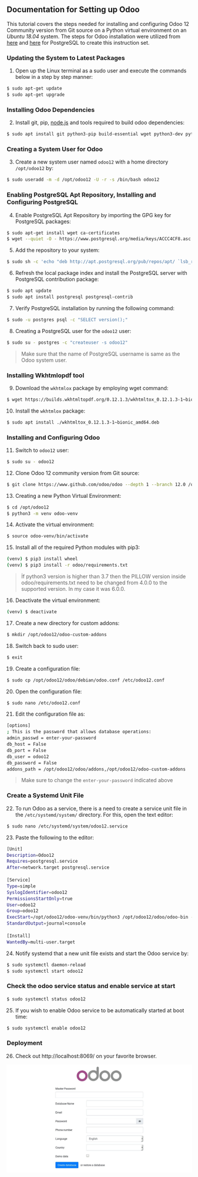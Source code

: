 ## Documentation for Setting up Odoo 

This tutorial covers the steps needed for installing and configuring Odoo 12 Community version from Git source on a Python virtual environment on an _Ubuntu 18.04_ system. The steps for Odoo installation were utilized from [here](https://linuxize.com/post/how-to-deploy-odoo-12-on-ubuntu-18-04/) and [here](https://tecadmin.net/install-postgresql-server-on-ubuntu/) for PostgreSQL to create this instruction set.

### Updating the System to Latest Packages
1. Open up the Linux terminal as a sudo user and execute the commands below in a step by step manner:

```sh
$ sudo apt-get update
$ sudo apt-get upgrade
```

### Installing Odoo Dependencies
2. Install git, pip, [node.js](https://nodejs.org/) and tools required to build odoo dependencies:

```sh
$ sudo apt install git python3-pip build-essential wget python3-dev python3-venv python3-wheel libxslt-dev libzip-dev libldap2-dev libsasl2-dev python3-setuptools node-less
```

### Creating a System User for Odoo
3. Create a new system user named ```odoo12``` with a home directory ```/opt/odoo12``` by:

```sh
$ sudo useradd -m -d /opt/odoo12 -U -r -s /bin/bash odoo12
```

### Enabling PostgreSQL Apt Repository, Installing and Configuring PostgreSQL 
4. Enable PostgreSQL Apt Repository by importing the GPG key for PostgreSQL packages:

```sh
$ sudo apt-get install wget ca-certificates 
$ wget --quiet -O - https://www.postgresql.org/media/keys/ACCC4CF8.asc | sudo apt-key add -
```

5. Add the repository to your system:

```sh
$ sudo sh -c 'echo "deb http://apt.postgresql.org/pub/repos/apt/ `lsb_release -cs`-pgdg main" >> /etc/apt/sources.list.d/pgdg.list'
```

6. Refresh the local package index and install the PostgreSQL server with PostgreSQL contribution package:

```sh
$ sudo apt update
$ sudo apt install postgresql postgresql-contrib
```

7. Verify PostgreSQL installation by running the following command:

```sh
$ sudo -u postgres psql -c "SELECT version();"
```

8. Creating a PostgreSQL user for the ```odoo12``` user:

```sh
$ sudo su - postgres -c "createuser -s odoo12"
```

>
>Make sure that the name of PostgreSQL username is same as the Odoo system user.
>


### Installing Wkhtmlopdf tool

9. Download the ```wkhtmlox``` package by employing wget command:

```sh
$ wget https://builds.wkhtmltopdf.org/0.12.1.3/wkhtmltox_0.12.1.3-1~bionic_amd64.deb
```

10. Install the ```wkhtmlox``` package:

```sh
$ sudo apt install ./wkhtmltox_0.12.1.3-1~bionic_amd64.deb
```

### Installing and Configuring Odoo
11. Switch to ```odoo12``` user:

```sh
$ sudo su - odoo12
```

12. Clone Odoo 12 community version from Git source:

```sh
$ git clone https://www.github.com/odoo/odoo --depth 1 --branch 12.0 /opt/odoo12/odoo
```

13. Creating a new Python Virtual Environment:

```sh
$ cd /opt/odoo12
$ python3 -m venv odoo-venv
```

14. Activate the virtual environment:

```sh
$ source odoo-venv/bin/activate
```

15. Install all of the required Python modules with pip3:

```sh
(venv) $ pip3 install wheel
(venv) $ pip3 install -r odoo/requirements.txt
```
>
>İf python3 version is higher than 3.7 then the PILLOW version inside odoo/requirements.txt need to be changed from 4.0.0 to the supported version. In my case it was 6.0.0. 
>

16. Deactivate the virtual environment:

```sh
(venv) $ deactivate
```

17. Create a new directory for custom addons:

```sh
$ mkdir /opt/odoo12/odoo-custom-addons
```

18. Switch back to sudo user:

```sh
$ exit
```

19. Create a configuration file:

```sh
$ sudo cp /opt/odoo12/odoo/debian/odoo.conf /etc/odoo12.conf
```

20. Open the configuration file:

```sh
$ sudo nano /etc/odoo12.conf
```

21. Edit the configuration file as:

```sh
[options]
; This is the password that allows database operations:
admin_passwd = enter-your-password
db_host = False
db_port = False
db_user = odoo12
db_password = False
addons_path = /opt/odoo12/odoo/addons,/opt/odoo12/odoo-custom-addons
```
>
>Make sure to change the ```enter-your-password``` indicated above
>

### Create a Systemd Unit File
22. To run Odoo as a service, there is a need to create a service unit file in the ```/etc/systemd/system/``` directory. For this, open the text editor:

```sh
$ sudo nano /etc/systemd/system/odoo12.service
```
23. Paste the following to the editor:
```sh
[Unit]
Description=Odoo12
Requires=postgresql.service
After=network.target postgresql.service

[Service]
Type=simple
SyslogIdentifier=odoo12
PermissionsStartOnly=true
User=odoo12
Group=odoo12
ExecStart=/opt/odoo12/odoo-venv/bin/python3 /opt/odoo12/odoo/odoo-bin -c /etc/odoo12.conf
StandardOutput=journal+console

[Install]
WantedBy=multi-user.target
```
24. Notify systemd that a new unit file exists and start the Odoo service by:
```sh
$ sudo systemctl daemon-reload
$ sudo systemctl start odoo12
```
### Check the odoo service status and enable service at start
```sh
$ sudo systemctl status odoo12
```
25. If you wish to enable Odoo service to be automatically started at boot time:
```sh
$ sudo systemctl enable odoo12
```
### Deployment
26. Check out http://localhost:8069/ on your favorite browser.

![](/images/odoo-12.jpg)
